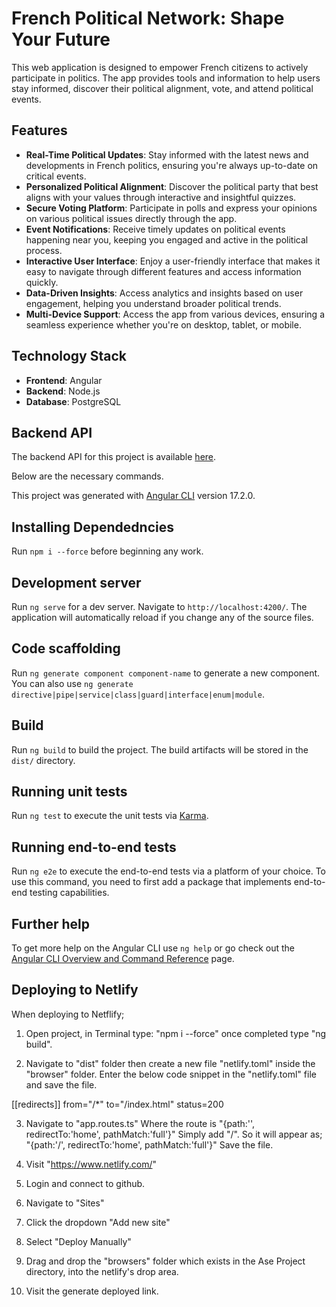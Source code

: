 # French Political Network: Shape Your Future

This web application is designed to empower French citizens to actively participate in politics. The app provides tools and information to help users stay informed, discover their political alignment, vote, and attend political events.

## Features

- **Real-Time Political Updates**: Stay informed with the latest news and developments in French politics, ensuring you're always up-to-date on critical events.
- **Personalized Political Alignment**: Discover the political party that best aligns with your values through interactive and insightful quizzes.
- **Secure Voting Platform**: Participate in polls and express your opinions on various political issues directly through the app.
- **Event Notifications**: Receive timely updates on political events happening near you, keeping you engaged and active in the political process.
- **Interactive User Interface**: Enjoy a user-friendly interface that makes it easy to navigate through different features and access information quickly.
- **Data-Driven Insights**: Access analytics and insights based on user engagement, helping you understand broader political trends.
- **Multi-Device Support**: Access the app from various devices, ensuring a seamless experience whether you're on desktop, tablet, or mobile.
  
## Technology Stack

- **Frontend**: Angular
- **Backend**: Node.js
- **Database**: PostgreSQL

## Backend API

The backend API for this project is available [here](https://github.com/sheldon124/political-network-API).

Below are the necessary commands. 

This project was generated with [Angular CLI](https://github.com/angular/angular-cli) version 17.2.0.

## Installing Dependedncies

Run `npm i --force` before beginning any work.

## Development server

Run `ng serve` for a dev server. Navigate to `http://localhost:4200/`. The application will automatically reload if you change any of the source files.

## Code scaffolding

Run `ng generate component component-name` to generate a new component. You can also use `ng generate directive|pipe|service|class|guard|interface|enum|module`.

## Build

Run `ng build` to build the project. The build artifacts will be stored in the `dist/` directory.

## Running unit tests

Run `ng test` to execute the unit tests via [Karma](https://karma-runner.github.io).

## Running end-to-end tests

Run `ng e2e` to execute the end-to-end tests via a platform of your choice. To use this command, you need to first add a package that implements end-to-end testing capabilities.

## Further help

To get more help on the Angular CLI use `ng help` or go check out the [Angular CLI Overview and Command Reference](https://angular.io/cli) page.

## Deploying to Netlify
When deploying to Netflify;

1. Open project, in Terminal type: "npm i --force" once completed type "ng build".

2. Navigate to "dist" folder then create a new file "netlify.toml" inside the "browser" folder. Enter the below code snippet in the "netlify.toml" file and save the file.

[[redirects]]
from="/*"
to="/index.html"
status=200

3. Navigate to "app.routes.ts" 
Where the route is "{path:'', redirectTo:'home', pathMatch:'full'}"
Simply add "/". So it will appear as; 
"{path:'/', redirectTo:'home', pathMatch:'full'}"
Save the file.

5. Visit "https://www.netlify.com/"

6. Login and connect to github.

7. Navigate to "Sites"

8. Click the dropdown "Add new site" 

9. Select "Deploy Manually"

10. Drag and drop the "browsers" folder which exists in the Ase Project directory, into the netlify's drop area.

11. Visit the generate deployed link.
